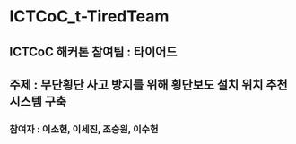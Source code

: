 # ICTCoC_t-TiredTeam

## ICTCoC 해커톤 참여팀 : 타이어드 
## 주제 : 무단횡단 사고 방지를 위해 횡단보도 설치 위치 추천 시스템 구축

### 참여자 : 이소현, 이세진, 조승원, 이수헌 

